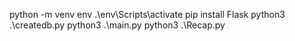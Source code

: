 python -m venv env
.\env\Scripts\activate
pip install Flask
python3 .\createdb.py
python3 .\main.py
python3 .\Recap.py